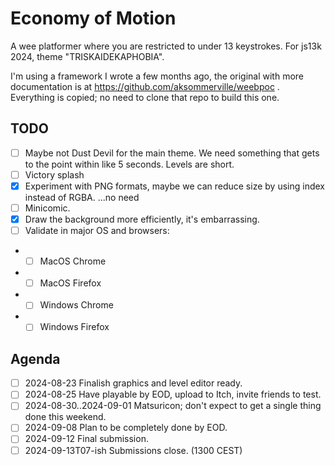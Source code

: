 # Economy of Motion

A wee platformer where you are restricted to under 13 keystrokes.
For js13k 2024, theme "TRISKAIDEKAPHOBIA".

I'm using a framework I wrote a few months ago, 
the original with more documentation is at https://github.com/aksommerville/weebpoc .
Everything is copied; no need to clone that repo to build this one.

## TODO

- [ ] Maybe not Dust Devil for the main theme. We need something that gets to the point within like 5 seconds. Levels are short.
- [ ] Victory splash
- [x] Experiment with PNG formats, maybe we can reduce size by using index instead of RGBA. ...no need
- [ ] Minicomic.
- [x] Draw the background more efficiently, it's embarrassing.
- [ ] Validate in major OS and browsers:
- - [ ] MacOS Chrome
- - [ ] MacOS Firefox
- - [ ] Windows Chrome
- - [ ] Windows Firefox

## Agenda

- [ ] 2024-08-23 Finalish graphics and level editor ready.
- [ ] 2024-08-25 Have playable by EOD, upload to Itch, invite friends to test.
- [ ] 2024-08-30..2024-09-01 Matsuricon; don't expect to get a single thing done this weekend.
- [ ] 2024-09-08 Plan to be completely done by EOD.
- [ ] 2024-09-12 Final submission.
- [ ] 2024-09-13T07-ish Submissions close. (1300 CEST)
